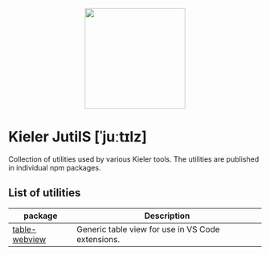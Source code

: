 <p align="center">
  <img src="https://github.com/kieler/JutilS/assets/10957098/981b567f-11c7-47d2-9dc6-b5af01c3114e" width="200"/>
</p>

# Kieler JutilS \[ˈjuːtɪlz\]
Collection of utilities used by various Kieler tools. The utilities are published in individual npm packages.

## List of utilities


| package | Description |
---|---
| [table-webview](https://www.npmjs.com/package/@kieler/table-webview) | Generic table view for use in VS Code extensions. |
